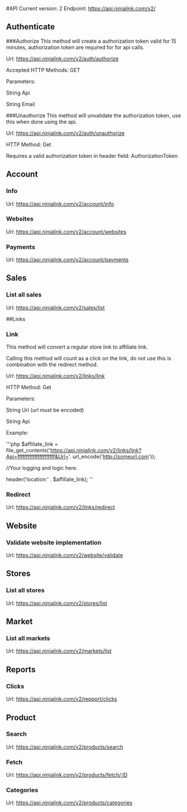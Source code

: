 #API 
Current version: 2
Endpoint: https://api.ninjalink.com/v2/

## Authenticate

###Authorize
This method will create a authorization token valid for 15 minutes, authorization token are required for for api calls.

Url: https://api.ninjalink.com/v2/auth/authorize

Accepted HTTP Methods: GET

Parameters:

String Api

String Email


###Unauthorize
This method will unvalidate the authorization token, use this when done using the api.

Url: https://api.ninjalink.com/v2/auth/unauthorize

HTTP Method: Get

Requires a valid authorization token in header field: AuthorizationToken


## Account

### Info
Url: https://api.ninjalink.com/v2/account/info

### Websites
Url: https://api.ninjalink.com/v2/account/websites

### Payments
Url: https://api.ninjalink.com/v2/account/payments

## Sales

### List all sales
Url: https://api.ninjalink.com/v2/sales/list

##Links

### Link
This method will convert a regular store link to affiliate link.

Calling this method will count as a click on the link, do not use this is combination with the redirect method. 

Url: https://api.ninjalink.com/v2/links/link

HTTP Method: Get

Parameters:

String Url (url must be encoded)

String Api 

Example:

'''php
$affiliate_link = file_get_contents('https://api.ninjalink.com/v2/links/link?Api=ffffffffffffffffffffff&Url='. url_encode('http://someurl.com'));

//Your logging and logic here.

header('location:' . $affiliate_link);
''

### Redirect
Url: https://api.ninjalink.com/v2/links/redirect

## Website

### Validate website implementation
Url: https://api.ninjalink.com/v2/website/validate

## Stores

### List all stores
Url: https://api.ninjalink.com/v2/stores/list

## Market

### List all markets
Url: https://api.ninjalink.com/v2/markets/list

## Reports

### Clicks
Url: https://api.ninjalink.com/v2/repport/clicks

## Product

### Search
Url: https://api.ninjalink.com/v2/products/search

### Fetch
Url: https://api.ninjalink.com/v2/products/fetch/:ID

### Categories
Url: https://api.ninjalink.com/v2/products/categories
